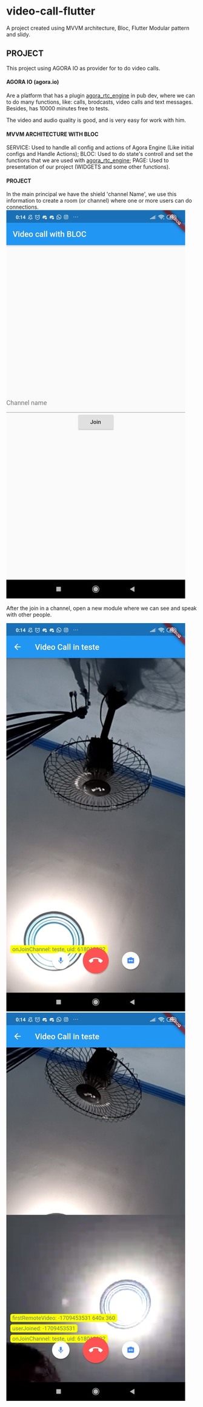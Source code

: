 # video-call-flutter

A project created using MVVM architecture, Bloc, Flutter Modular pattern and slidy.

## PROJECT 

This project using AGORA IO as provider for to do video calls.

#### AGORA IO (agora.io)
Are a platform that has a plugin [agora_rtc_engine](https://pub.dev/packages/agora_rtc_engine) in pub dev, where we can to do many functions, like: calls, brodcasts, video calls and text messages. Besides, has 10000 minutes free to tests. 

The video and audio quality is good, and is very easy for work with him. 

#### MVVM ARCHITECTURE WITH BLOC

SERVICE: Used to handle all config and actions of Agora Engine (Like initial configs and Handle Actions);
BLOC: Used to do state's controll and set the functions that we are used with [agora_rtc_engine](https://pub.dev/packages/agora_rtc_engine);
PAGE: Used to presentation of our project (WIDGETS and some other functions).

#### PROJECT 

In the main principal we have the shield 'channel Name', we use this information to create a room (or channel) where one or more users can do connections.  
![image main](screenshot_main.jpg)

After the join in a channel, open a new module where we can see and speak with other people.

![image one user](screenshot_one_user.jpg) ![image two users](screenshot_two_users.jpg)
